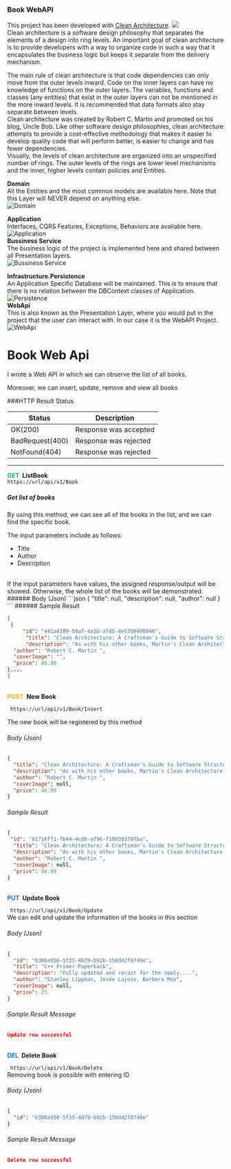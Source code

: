 ### Book WebAPI 
This project has been developed with [Clean Architecture](https://github.com/iammukeshm/CleanArchitecture.WebApi "CleanArchitecture").
![](https://github.com/saj86/SampleWebApi/blob/main/Image/Architecture.png?raw=true)
<br/>
Clean architecture is a software design philosophy that separates the elements of a design into ring levels. An important goal of clean architecture is to provide developers with a way to organize code in such a way that it encapsulates the business logic but keeps it separate from the delivery mechanism. <br/>

The main rule of clean architecture is that code dependencies can only move from the outer levels inward. Code on the inner layers can have no knowledge of functions on the outer layers. The variables, functions and classes (any entities) that exist in the outer layers can not be mentioned in the more inward levels. It is recommended that data formats also stay separate between levels.
<br/>
Clean architecture was created by Robert C. Martin and promoted on his blog, Uncle Bob. Like other software design philosophies, clean architecture attempts to provide a cost-effective methodology that makes it easier to develop quality code that will perform better, is easier to change and has fewer dependencies.
<br/>
Visually, the levels of clean architecture are organized into an unspecified number of rings. The outer levels of the rings are lower level mechanisms and the inner, higher levels contain policies and Entities.




**Domain**<br/>
All the Entities and the most common models are available here. Note that this Layer will NEVER depend on anything else.<br/>
![Domain](https://github.com/saj86/SampleWebApi/blob/main/Image/Domain.png?raw=true)

**Application**<br/>
Interfaces, CQRS Features, Exceptions, Behaviors are available here.<br/>
![Application](https://github.com/saj86/SampleWebApi/blob/main/Image/Application.png?raw=true)
<br/>
**Bussiness Service**<br/>
The business logic of the project is implemented here and shared between all Presentation layers. <br/>
![Bussiness Service](https://github.com/saj86/SampleWebApi/blob/main/Image/BussinessService.png?raw=true)<br/>

**Infrastructure.Persistence**<br/>
An Application Specific Database will be maintained. This is to ensure that there is no relation between the DBContext classes of Application.<br/>
![Persistence](https://github.com/saj86/SampleWebApi/blob/main/Image/Persistence.png?raw=true)
<br/>
**WebApi**<br/>
This is also known as the Presentation Layer, where you would put in the project that the user can interact with. In our case it is the WebAPI Project.<br/>
![WebApi](https://github.com/saj86/SampleWebApi/blob/main/Image/WebApi.png?raw=true)

# Book Web Api
I wrote a Web API in which we can observe the list of all books.<br>

Moreover, we can insert, update, remove and view all books<br>

###HTTP Result Status
                    
Status  | Description
------------- | -------------
OK(200)  | Response was accepted
BadRequest(400)|Response was rejected
NotFound(404)  | Response was rejected
------------

<strong> <span style="color:#0cbb52;">GET</span>&nbsp; ListBook</strong> <br/>
 `https://url/api/v1/Book `<br/>
##### Get list of books

By using this method, we can see all of the books in the list, and we can find the specific book.

The input parameters include as follows:

- Title
- Author
- Description
<br/>
If the input parameters have values, the assigned response/output will be showed. Otherwise, the whole list of the books will be demonstrated.<br/>
###### Body (Json)
```json
{
  "title": null,
  "description": null,
  "author": null
}
```
###### Sample Result

```json
[
 {
     "id": "441a4389-59af-4a2b-afdb-4e5769490848",
      "title": "Clean Architecture: A Craftsman's Guide to Software Structure and Design",
      "description": "As with his other books, Martin's Clean Architectur.....",
  "author": "Robert C. Martin ",
  "coverImage": "",
  "price": 46.99
},...
]
```
<br/>
<strong> <span style="color:#ffb400;">POST</span>&nbsp;  New Book</strong> <br/>

` https://url/api/v1/Book/Insert`
<br/>

The new book will be registered by this method

###### Body (Json)
```json
{
  "title": "Clean Architecture: A Craftsman's Guide to Software Structure and Design",
  "description": "As with his other books, Martin's Clean Architecture ....",
  "author": "Robert C. Martin ",
  "coverImage": null,
  "price": 46.99
}
```
###### Sample Result
```json
{
 "id": "81716ff1-fb44-4cd6-af96-f109303707ba",
  "title": "Clean Architecture: A Craftsman's Guide to Software Structure and Design",
  "description": "As with his other books, Martin's Clean Architecture ....",
  "author": "Robert C. Martin ",
  "coverImage": null,
  "price": 46.99
}
```
<br/>
<strong> <span style="color:#097bed;">PUT</span>&nbsp;  Update Book</strong> <br/>

` https://url/api/v1/Book/Update`
<br/>
We can edit and update the information of the books in this section<br/>
###### Body (Json)
```json
{
  "id": "b386a956-5f35-4879-b92b-158d42f8749e",
  "title": "C++ Primer Paperback",
  "description": "Fully updated and recast for the newly....",
  "author": "Stanley Lippman, Josée Lajoie, Barbara Moo",
  "coverImage": null,
  "price": 25
}
```
###### Sample Result Message
```json
Update row successful
```
<br/>
<strong> <span style="color:#097bed;">DEL</span>&nbsp; Delete Book</strong> <br/>

` https://url/api/v1/Book/Delete`
<br/>
Removing book is possible with entering ID<br/>
###### Body (Json)
```json
{
  "id": "b386a956-5f35-4879-b92b-158d42f8749e"
}
```
###### Sample Result Message
```json
Delete row successful
```
